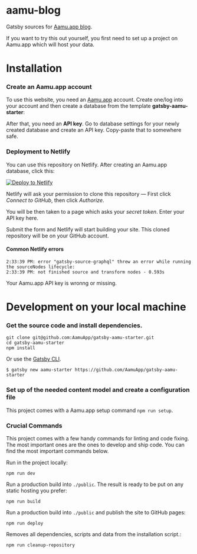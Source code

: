 # aamu-blog

Gatsby sources for [Aamu.app blog](https://blog.aamu.app).

If you want to try this out yourself, you first need to set up a project on Aamu.app which will host your data. 

# Installation

### Create an Aamu.app account

To use this website, you need an [Aamu.app](https://aamu.app/) account. Create one/log into your account and then create a database from the template **gatsby-aamu-starter**: 

After that, you need an **API key**. Go to database settings for your newly created database and create an API key. Copy-paste that to somewhere safe.

### Deployment to Netlify

You can use this repository on Netlify. After creating an Aamu.app database, click this:

[![Deploy to Netlify](https://www.netlify.com/img/deploy/button.svg)](https://app.netlify.com/start/deploy?repository=https://github.com/AamuApp/aamu-blog)

Netlify will ask your permission to clone this repository — First click *Connect to GitHub*, then click *Authorize*. 

You will be then taken to a page which asks your *secret token*. Enter your API key here. 

Submit the form and Netlify will start building your site. This cloned repository will be on your GitHub account.

#### Common Netlify errors

```
2:33:39 PM: error "gatsby-source-graphql" threw an error while running the sourceNodes lifecycle:
2:33:39 PM: not finished source and transform nodes - 0.593s
```

Your Aamu.app API key is wronng or missing.
# Development on your local machine

### Get the source code and install dependencies.

```
git clone git@github.com:AamuApp/gatsby-aamu-starter.git
cd gatsby-aamu-starter
npm install
```

Or use the [Gatsby CLI](https://www.npmjs.com/package/gatsby-cli).

```
$ gatsby new aamu-starter https://github.com/AamuApp/gatsby-aamu-starter
```

### Set up of the needed content model and create a configuration file

This project comes with a Aamu.app setup command `npm run setup`.

### Crucial Commands

This project comes with a few handy commands for linting and code fixing. The most important ones are the ones to develop and ship code. You can find the most important commands below.

Run in the project locally:

```
npm run dev
```

Run a production build into `./public`. The result is ready to be put on any static hosting you prefer:

```
npm run build
```

Run a production build into `./public` and publish the site to GitHub pages:
```
npm run deploy
```

Removes all dependencies, scripts and data from the installation script.:
```
npm run cleanup-repository
```

